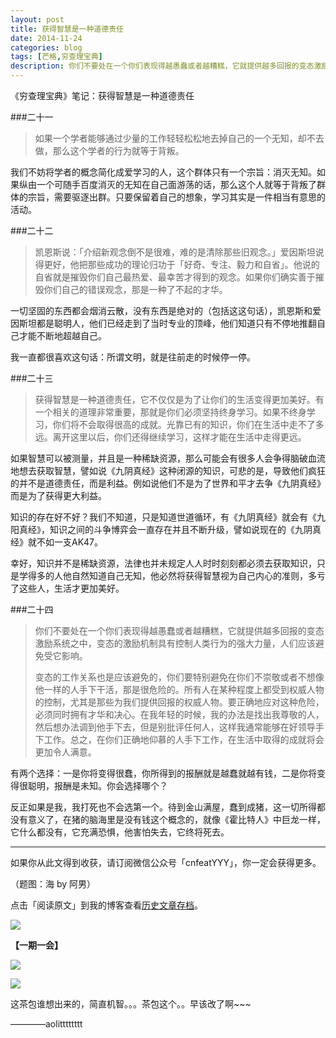 ```yaml
---
layout: post
title: 获得智慧是一种道德责任
date: 2014-11-24
categories: blog
tags: [芒格,穷查理宝典]
description: 你们不要处在一个你们表现得越愚蠢或者越糟糕，它就提供越多回报的变态激励系统之中，变态的激励机制具有控制人类行为的强大力量，人们应该避免受它影响。
---
```


《穷查理宝典》笔记：获得智慧是一种道德责任

###二十一

>如果一个学者能够通过少量的工作轻轻松松地去掉自己的一个无知，却不去做，那么这个学者的行为就等于背叛。

我们不妨将学者的概念简化成爱学习的人，这个群体只有一个宗旨：消灭无知。如果纵由一个可随手百度消灭的无知在自己面游荡的话，那么这个人就等于背叛了群体的宗旨，需要驱逐出群。只要保留着自己的想象，学习其实是一件相当有意思的活动。

###二十二

>凯恩斯说：「介绍新观念倒不是很难，难的是清除那些旧观念。」爱因斯坦说得更好，他把那些成功的理论归功于「好奇、专注、毅力和自省」。他说的自省就是摧毁你们自己最热爱、最幸苦才得到的观念。如果你们确实善于摧毁你们自己的错误观念，那是一种了不起的才华。

一切坚固的东西都会烟消云散，没有东西是绝对的（包括这这句话），凯恩斯和爱因斯坦都是聪明人，他们已经走到了当时专业的顶峰，他们知道只有不停地推翻自己才能不断地超越自己。

我一直都很喜欢这句话：所谓文明，就是往前走的时候停一停。

###二十三

>获得智慧是一种道德责任，它不仅仅是为了让你们的生活变得更加美好。有一个相关的道理非常重要，那就是你们必须坚持终身学习。如果不终身学习，你们将不会取得很高的成就。光靠已有的知识，你们在生活中走不了多远。离开这里以后，你们还得继续学习，这样才能在生活中走得更远。

如果智慧可以被测量，并且是一种稀缺资源，那么可能会有很多人会争得脑破血流地想去获取智慧，譬如说《九阴真经》这种闭源的知识，可悲的是，导致他们疯狂的并不是道德责任，而是利益。例如说他们不是为了世界和平才去争《九阴真经》而是为了获得更大利益。

知识的存在好不好？我们不知道，只是知道世道循环，有《九阴真经》就会有《九阳真经》，知识之间的斗争博弈会一直存在并且不断升级，譬如说现在的《九阴真经》就不如一支AK47。

幸好，知识并不是稀缺资源，法律也并未规定人人时时刻刻都必须去获取知识，只是学得多的人他自然知道自己无知，他必然将获得智慧视为自己内心的准则，多亏了这些人，生活才更加美好。


###二十四

>你们不要处在一个你们表现得越愚蠢或者越糟糕，它就提供越多回报的变态激励系统之中，变态的激励机制具有控制人类行为的强大力量，人们应该避免受它影响。
>
>变态的工作关系也是应该避免的，你们要特别避免在你们不崇敬或者不想像他一样的人手下干活，那是很危险的。所有人在某种程度上都受到权威人物的控制，尤其是那些为我们提供回报的权威人物。要正确地应对这种危险，必须同时拥有才华和决心。在我年轻的时候，我的办法是找出我尊敬的人，然后想办法调到他手下去，但是别批评任何人，这样我通常能够在好领导手下工作。总之，在你们正确地仰慕的人手下工作，在生活中取得的成就将会更加令人满意。

有两个选择：一是你将变得很蠢，你所得到的报酬就是越蠢就越有钱，二是你将变得很聪明，报酬是未知。你会选择哪个？

反正如果是我，我打死也不会选第一个。待到金山满屋，蠢到成猪，这一切所得都没有意义了，在猪的脑海里是没有钱这个概念的，就像《霍比特人》中巨龙一样，它什么都没有，它充满恐惧，他害怕失去，它终将死去。

----

如果你从此文得到收获，请订阅微信公众号「cnfeatYYY」，你一定会获得更多。

（题图：海 by 阿男）

点击「阅读原文」到我的博客查看[历史文章存档](http://xiaoyan.work)。

![](http://cnfeat.qiniudn.com/signitrue-2014-11-15.jpg)

**【一期一会】**

![](http://cnfeat.qiniudn.com/c4d771cb76f665c.jpg)


![](http://cnfeat.qiniudn.com/d539f4db479a846.jpg)

这茶包谁想出来的，简直机智。。。茶包这个。。早该改了啊~~~

————aolitttttttt

